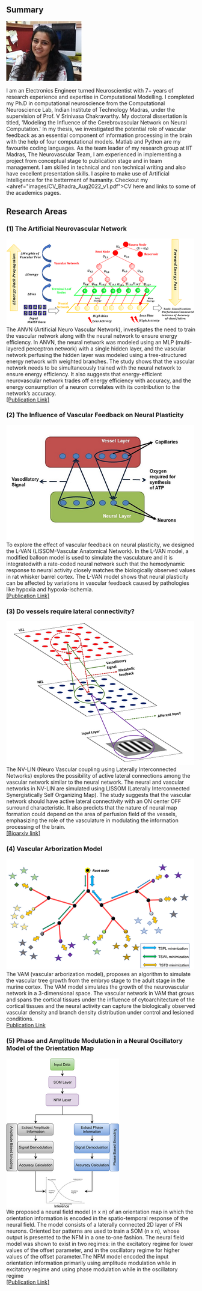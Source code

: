 ## Summary
![personal](/images/website_photo.jpg)

I am an Electronics Engineer turned Neuroscientist with 7+ years of research experience and expertise in Computational Modelling. I completed my Ph.D in computational neuroscience from the Computational Neuroscience Lab, Indian Institute of Technology Madras, under the supervision of Prof. V Srinivasa Chakravarthy. My doctoral dissertation is titled, 'Modeling the Influence of the  Cerebrovascular Network on Neural Computation.' In my thesis, we investigated the potential role of vascular feedback as an essential component of information processing in the brain with the help of four computational models.  Matlab and Python are my favourite coding languages.  As the team leader of my research group at IIT Madras, The Neurovascular Team, I am experienced in implementing a project from conceptual stage to publication stage and in team management. I am skilled in technical and non technical writing and also have excellent presentation skills. I aspire to make use of Artificial Intelligence for the betterment of humanity. Checkout my <ahref="images/CV_Bhadra_Aug2022_v1.pdf">CV</a> here and links to some of the academics pages.


## Research Areas

### (1) The Artificial Neurovascular Network
![fig1](/images/ANVN_thumbnail.png)
<br>The ANVN (Artificial Neuro Vascular Network), investigates the need to train the vascular network along with the neural network to ensure energy efficiency. In ANVN, the neural network was modeled using an MLP (multi-layered perceptron network) with a single hidden layer, and the vascular network perfusing the hidden layer was modeled using a tree-structured energy network with weighted branches. The study shows that the vascular network needs to be simultaneously trained with the neural network to ensure energy efficiency. It also suggests that energy-efficient neurovascular network trades off energy efficiency with accuracy, and the energy consumption of a neuron correlates with its contribution to the network’s accuracy.
<br> [[Publication Link]](https://www.nature.com/articles/s41598-021-92661-7)
### (2) The Influence of Vascular Feedback on Neural Plasticity
![fig2](/images/thumbnail.png)
<br>To explore the effect of vascular feedback on neural plasticity, we designed the L-VAN (LISSOM-Vascular Anatomical Network). In the L-VAN model, a modified balloon model is used to simulate the vasculature and it is integratedwith a rate-coded neural network such that the hemodynamic response to neural activity closely matches the biologically observed values in rat whisker barrel cortex. The L-VAN model shows that neural plasticity can be affected by variations in vascular feedback caused by pathologies like hypoxia and hypoxia-ischemia.
<br> [[Publication Link]](https://www.frontiersin.org/articles/10.3389/fncom.2021.638700/full)
### (3) Do vessels require lateral connectivity? 
![fig3](/images/NVLIN_thumbnail.png)
<br>The NV-LIN (Neuro Vascular coupling using Laterally Interconnected Networks) explores the possibility of active lateral connections among the vascular network similar to the neural network. The neural and vascular networks in NV-LIN are simulated using LISSOM (Laterally Interconnected Synergistically Self Organizing Map). The study suggests that the vascular network should have active lateral connectivity with an ON center OFF surround characteristic. It also predicts that the nature of neural map formation could depend on the area of perfusion field of the vessels, emphasizing the role of the vasculature in modulating the information processing of the brain.
<br> [[Bioarxiv link]](https://www.biorxiv.org/content/10.1101/2021.12.24.474094v2.full)
### (4) Vascular Arborization Model
![fig4](/images/VAM_thumbnail.png)
<br>The VAM (vascular arborization model), proposes an algorithm to simulate the vascular tree growth from the embryo stage to the adult stage in the murine cortex. The VAM model simulates the growth of the neurovascular network in a 3-dimensional space. The vascular network in VAM that grows and spans the cortical tissues under the influence of cytoarchitecture of the cortical tissues and the neural activity can capture the biologically observed vascular density and branch density distribution under control and lesioned conditions.
<br> [Publication Link](https://www.frontiersin.org/articles/10.3389/fnins.2022.917196/full)
### (5) Phase and Amplitude Modulation in a Neural Oscillatory Model of the Orientation Map
![fig4](/images/NFM_thumbnail.png)
<br>We proposed a neural field model (n x n) of an orientation map in which the orientation information is encoded in the spatio-temporal response of the neural field. The model consists of a laterally connected 2D layer of FN neurons. Oriented bar patterns are used to train a SOM (n x n), whose output is presented to the NFM in a one to-one fashion. The neural field model was shown to exist in two regimes: in the excitatory regime for lower values of the offset parameter, and in the oscillatory regime for higher values of the offset parameter.The NFM model encoded the input orientation information primarily using amplitude modulation while in excitatory regime and using phase modulation while in the oscillatory regime
<br> [[Publication Link]](https://link.springer.com/chapter/10.1007/978-3-030-04179-3_19)
<!-- ```markdown
Syntax highlighted code block

# Header 1
## Header 2
### Header 3

- Bulleted
- List

1. Numbered
2. List

**Bold** and _Italic_ and `Code` text

[Link](url) and ![Image](src)
``` -->

<!--For more details see [Basic writing and formatting syntax](https://docs.github.com/en/github/writing-on-github/getting-started-with-writing-and-formatting-on-github/basic-writing-and-formatting-syntax).

### Jekyll Themes

Your Pages site will use the layout and styles from the Jekyll theme you have selected in your [repository settings](https://github.com/bhadrask/bhadrask.github.io/settings/pages). The name of this theme is saved in the Jekyll `_config.yml` configuration file.

### Support or Contact

Having trouble with Pages? Check out our [documentation](https://docs.github.com/categories/github-pages-basics/) or [contact support](https://support.github.com/contact) and we’ll help you sort it out.
-->
